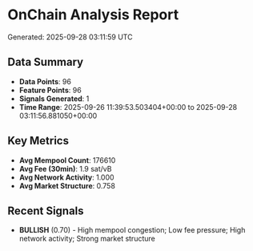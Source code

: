 # OnChain Analysis Report
Generated: 2025-09-28 03:11:59 UTC

## Data Summary
- **Data Points**: 96
- **Feature Points**: 96
- **Signals Generated**: 1
- **Time Range**: 2025-09-26 11:39:53.503404+00:00 to 2025-09-28 03:11:56.881050+00:00

## Key Metrics
- **Avg Mempool Count**: 176610
- **Avg Fee (30min)**: 1.9 sat/vB
- **Avg Network Activity**: 1.000
- **Avg Market Structure**: 0.758

## Recent Signals
- **BULLISH** (0.70) - High mempool congestion; Low fee pressure; High network activity; Strong market structure
